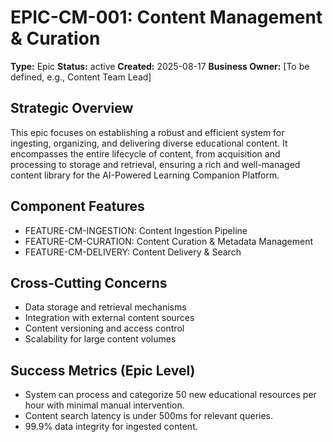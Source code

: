 # EPIC-CM-001: Content Management & Curation

**Type:** Epic
**Status:** active
**Created:** 2025-08-17
**Business Owner:** [To be defined, e.g., Content Team Lead]

## Strategic Overview
This epic focuses on establishing a robust and efficient system for ingesting, organizing, and delivering diverse educational content. It encompasses the entire lifecycle of content, from acquisition and processing to storage and retrieval, ensuring a rich and well-managed content library for the AI-Powered Learning Companion Platform.

## Component Features
- FEATURE-CM-INGESTION: Content Ingestion Pipeline
- FEATURE-CM-CURATION: Content Curation & Metadata Management
- FEATURE-CM-DELIVERY: Content Delivery & Search

## Cross-Cutting Concerns
- Data storage and retrieval mechanisms
- Integration with external content sources
- Content versioning and access control
- Scalability for large content volumes

## Success Metrics (Epic Level)
- System can process and categorize 50 new educational resources per hour with minimal manual intervention.
- Content search latency is under 500ms for relevant queries.
- 99.9% data integrity for ingested content.
